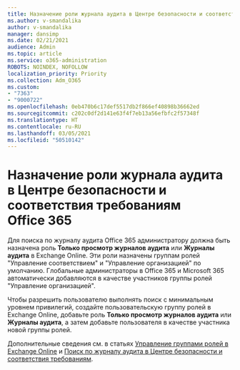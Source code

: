 ```yaml
---
title: Назначение роли журнала аудита в Центре безопасности и соответствия требованиям Office 365
ms.author: v-smandalika
author: v-smandalika
manager: dansimp
ms.date: 02/21/2021
audience: Admin
ms.topic: article
ms.service: o365-administration
ROBOTS: NOINDEX, NOFOLLOW
localization_priority: Priority
ms.collection: Adm_O365
ms.custom:
- "7363"
- "9000722"
ms.openlocfilehash: 0eb470b6c17def5517db2f866ef40898b36662ed
ms.sourcegitcommit: c202c0df2d141e63f4f7eb13a56efbfc2f57348f
ms.translationtype: HT
ms.contentlocale: ru-RU
ms.lasthandoff: 03/05/2021
ms.locfileid: "50510142"
---
```

# <a name="assign-an-audit-log-role-in-the-office-365-security--compliance-center"></a>Назначение роли журнала аудита в Центре безопасности и соответствия требованиям Office 365

Для поиска по журналу аудита Office 365 администратору должна быть назначена роль **Только просмотр журналов аудита** или **Журналы аудита** в Exchange Online. Эти роли назначены группам ролей "Управление соответствием" и "Управление организацией" по умолчанию. Глобальные администраторы в Office 365 и Microsoft 365 автоматически добавляются в качестве участников группы ролей "Управление организацией".

Чтобы разрешить пользователю выполнять поиск с минимальным уровнем привилегий, создайте пользовательскую группу ролей в Exchange Online, добавьте роль **Только просмотр журналов аудита** или **Журналы аудита**, а затем добавьте пользователя в качестве участника новой группы ролей.

Дополнительные сведения см. в статьях [Управление группами ролей в Exchange Online](https://docs.microsoft.com/Exchange/permissions-exo/role-groups) и [Поиск по журналу аудита в Центре безопасности и соответствия требованиям](https://docs.microsoft.com/microsoft-365/compliance/search-the-audit-log-in-security-and-compliance).